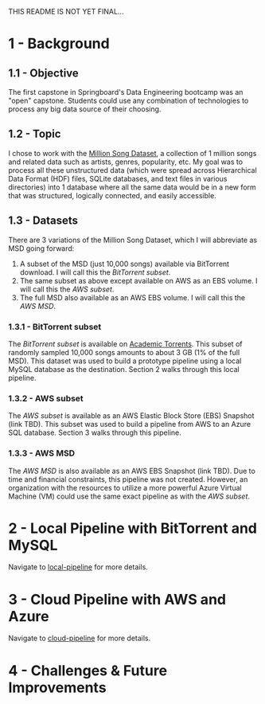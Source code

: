 THIS README IS NOT YET FINAL...

# 1 - Background

## 1.1 - Objective
The first capstone in Springboard's Data Engineering bootcamp was an "open" capstone. Students could use any combination of technologies
to process any big data source of their choosing.

## 1.2 - Topic
I chose to work with the [Million Song Dataset](http://millionsongdataset.com/), a collection of 1 million songs and related data such
as artists, genres, popularity, etc. My goal was to process all these unstructured data (which were spread across Hierarchical Data Format (HDF) files, SQLite databases, and text files in various directories) into 1 database where all the same data would be in a new form that was structured, logically connected, and easily accessible.

## 1.3 - Datasets
There are 3 variations of the Million Song Dataset, which I will abbreviate as MSD going forward:
1. A subset of the MSD (just 10,000 songs) available via BitTorrent download. I will call this the <em>BitTorrent subset</em>.
2. The same subset as above except available on AWS as an EBS volume. I will call this the <em>AWS subset</em>.
3. The full MSD also available as an AWS EBS volume. I will call this the <em>AWS MSD</em>.

### 1.3.1 - BitTorrent subset
The <em>BitTorrent subset</em> is available on [Academic Torrents](https://academictorrents.com/details/e0b6b5ff012fcda7c4a14e4991d8848a6a2bf52b). This subset of randomly sampled 10,000 songs amounts to about 3 GB (1% of the full MSD). This dataset was used to build a prototype pipeline using a local MySQL database as the destination. Section 2 walks through this local pipeline.

### 1.3.2 - AWS subset
The <em>AWS subset</em> is available as an AWS Elastic Block Store (EBS) Snapshot (link TBD). This subset was used to build a pipeline from AWS
to an Azure SQL database. Section 3 walks through this pipeline.

### 1.3.3 - AWS MSD
The <em>AWS MSD</em> is also available as an AWS EBS Snapshot (link TBD). Due to time and financial constraints, this pipeline was not created. However, an organization with the resources to utilize a more powerful Azure Virtual Machine (VM) could use the same exact pipeline as with the
<em>AWS subset</em>.

# 2 - Local Pipeline with BitTorrent and MySQL
Navigate to [local-pipeline](https://github.com/Derek-Funk/springboard-derek-funk/tree/master/capstone-1-million-song-dataset/local-pipeline)
for more details.

# 3 - Cloud Pipeline with AWS and Azure
Navigate to [cloud-pipeline](https://github.com/Derek-Funk/springboard-derek-funk/tree/master/capstone-1-million-song-dataset/cloud-pipeline)
for more details.

# 4 - Challenges & Future Improvements
